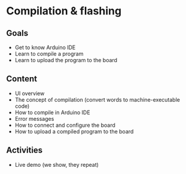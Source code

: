 # Compilation & flashing

## Goals

- Get to know Arduino IDE
- Learn to compile a program
- Learn to upload the program to the board

## Content

- UI overview
- The concept of compilation (convert words to machine-executable code)
- How to compile in Arduino IDE
- Error messages
- How to connect and configure the board
- How to upload a compiled program to the board

## Activities

- Live demo (we show, they repeat)